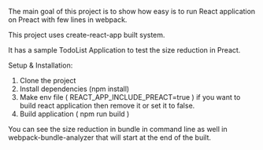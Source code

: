 The main goal of this project is to show how easy is to run React application on Preact with few lines in webpack.

This project uses create-react-app built system.

It has a sample TodoList Application to test the size reduction in Preact.

Setup & Installation:
1. Clone the project
2. Install dependencies (npm install)
3. Make env file ( REACT_APP_INCLUDE_PREACT=true ) if you want to build         react application then remove it or set it to false.
4. Build application ( npm run build )

You can see the size reduction in bundle in command line as well in webpack-bundle-analyzer that will start at the end of the built.
